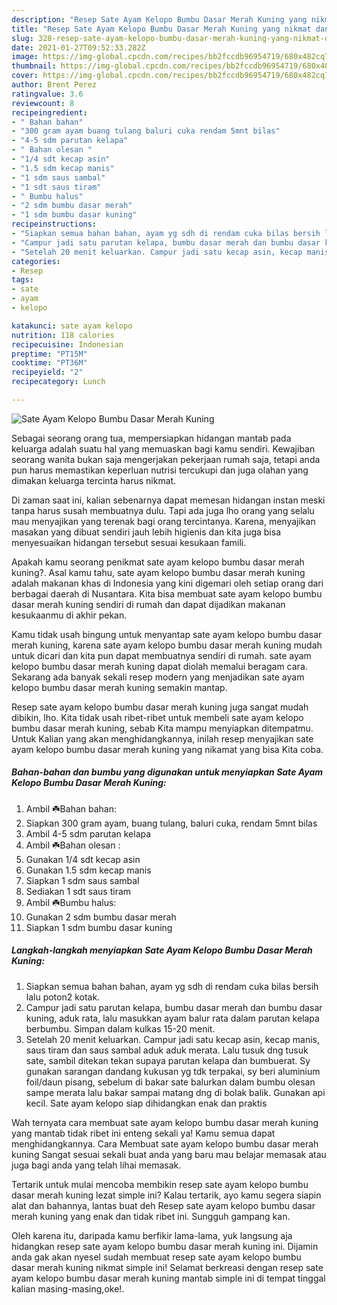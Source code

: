 ```yaml
---
description: "Resep Sate Ayam Kelopo Bumbu Dasar Merah Kuning yang nikmat dan Mudah Dibuat"
title: "Resep Sate Ayam Kelopo Bumbu Dasar Merah Kuning yang nikmat dan Mudah Dibuat"
slug: 328-resep-sate-ayam-kelopo-bumbu-dasar-merah-kuning-yang-nikmat-dan-mudah-dibuat
date: 2021-01-27T09:52:33.282Z
image: https://img-global.cpcdn.com/recipes/bb2fccdb96954719/680x482cq70/sate-ayam-kelopo-bumbu-dasar-merah-kuning-foto-resep-utama.jpg
thumbnail: https://img-global.cpcdn.com/recipes/bb2fccdb96954719/680x482cq70/sate-ayam-kelopo-bumbu-dasar-merah-kuning-foto-resep-utama.jpg
cover: https://img-global.cpcdn.com/recipes/bb2fccdb96954719/680x482cq70/sate-ayam-kelopo-bumbu-dasar-merah-kuning-foto-resep-utama.jpg
author: Brent Perez
ratingvalue: 3.6
reviewcount: 8
recipeingredient:
- " Bahan bahan"
- "300 gram ayam buang tulang baluri cuka rendam 5mnt bilas"
- "4-5 sdm parutan kelapa"
- " Bahan olesan "
- "1/4 sdt kecap asin"
- "1.5 sdm kecap manis"
- "1 sdm saus sambal"
- "1 sdt saus tiram"
- " Bumbu halus"
- "2 sdm bumbu dasar merah"
- "1 sdm bumbu dasar kuning"
recipeinstructions:
- "Siapkan semua bahan bahan, ayam yg sdh di rendam cuka bilas bersih lalu poton2 kotak."
- "Campur jadi satu parutan kelapa, bumbu dasar merah dan bumbu dasar kuning, aduk rata, lalu masukkan ayam balur rata dalam parutan kelapa berbumbu. Simpan dalam kulkas 15-20 menit."
- "Setelah 20 menit keluarkan. Campur jadi satu kecap asin, kecap manis, saus tiram dan saus sambal aduk aduk merata. Lalu tusuk dng tusuk sate, sambil ditekan tekan supaya parutan kelapa dan bumbuerat. Sy gunakan sarangan dandang kukusan yg tdk terpakai, sy beri aluminium foil/daun pisang, sebelum di bakar sate balurkan dalam bumbu olesan sampe merata lalu bakar sampai matang dng di bolak balik. Gunakan api kecil. Sate ayam kelopo siap dihidangkan enak dan praktis"
categories:
- Resep
tags:
- sate
- ayam
- kelopo

katakunci: sate ayam kelopo 
nutrition: 118 calories
recipecuisine: Indonesian
preptime: "PT15M"
cooktime: "PT36M"
recipeyield: "2"
recipecategory: Lunch

---
```



![Sate Ayam Kelopo Bumbu Dasar Merah Kuning](https://img-global.cpcdn.com/recipes/bb2fccdb96954719/680x482cq70/sate-ayam-kelopo-bumbu-dasar-merah-kuning-foto-resep-utama.jpg)

Sebagai seorang orang tua, mempersiapkan hidangan mantab pada keluarga adalah suatu hal yang memuaskan bagi kamu sendiri. Kewajiban seorang  wanita bukan saja mengerjakan pekerjaan rumah saja, tetapi anda pun harus memastikan keperluan nutrisi tercukupi dan juga olahan yang dimakan keluarga tercinta harus nikmat.

Di zaman  saat ini, kalian sebenarnya dapat memesan hidangan instan meski tanpa harus susah membuatnya dulu. Tapi ada juga lho orang yang selalu mau menyajikan yang terenak bagi orang tercintanya. Karena, menyajikan masakan yang dibuat sendiri jauh lebih higienis dan kita juga bisa menyesuaikan hidangan tersebut sesuai kesukaan famili. 



Apakah kamu seorang penikmat sate ayam kelopo bumbu dasar merah kuning?. Asal kamu tahu, sate ayam kelopo bumbu dasar merah kuning adalah makanan khas di Indonesia yang kini digemari oleh setiap orang dari berbagai daerah di Nusantara. Kita bisa membuat sate ayam kelopo bumbu dasar merah kuning sendiri di rumah dan dapat dijadikan makanan kesukaanmu di akhir pekan.

Kamu tidak usah bingung untuk menyantap sate ayam kelopo bumbu dasar merah kuning, karena sate ayam kelopo bumbu dasar merah kuning mudah untuk dicari dan kita pun dapat membuatnya sendiri di rumah. sate ayam kelopo bumbu dasar merah kuning dapat diolah memalui beragam cara. Sekarang ada banyak sekali resep modern yang menjadikan sate ayam kelopo bumbu dasar merah kuning semakin mantap.

Resep sate ayam kelopo bumbu dasar merah kuning juga sangat mudah dibikin, lho. Kita tidak usah ribet-ribet untuk membeli sate ayam kelopo bumbu dasar merah kuning, sebab Kita mampu menyiapkan ditempatmu. Untuk Kalian yang akan menghidangkannya, inilah resep menyajikan sate ayam kelopo bumbu dasar merah kuning yang nikamat yang bisa Kita coba.

<!--inarticleads1-->

##### Bahan-bahan dan bumbu yang digunakan untuk menyiapkan Sate Ayam Kelopo Bumbu Dasar Merah Kuning:

1. Ambil  ☘️Bahan bahan:
1. Siapkan 300 gram ayam, buang tulang, baluri cuka, rendam 5mnt bilas
1. Ambil 4-5 sdm parutan kelapa
1. Ambil  ☘️Bahan olesan :
1. Gunakan 1/4 sdt kecap asin
1. Gunakan 1.5 sdm kecap manis
1. Siapkan 1 sdm saus sambal
1. Sediakan 1 sdt saus tiram
1. Ambil  ☘️Bumbu halus:
1. Gunakan 2 sdm bumbu dasar merah
1. Siapkan 1 sdm bumbu dasar kuning




<!--inarticleads2-->

##### Langkah-langkah menyiapkan Sate Ayam Kelopo Bumbu Dasar Merah Kuning:

1. Siapkan semua bahan bahan, ayam yg sdh di rendam cuka bilas bersih lalu poton2 kotak.
1. Campur jadi satu parutan kelapa, bumbu dasar merah dan bumbu dasar kuning, aduk rata, lalu masukkan ayam balur rata dalam parutan kelapa berbumbu. Simpan dalam kulkas 15-20 menit.
1. Setelah 20 menit keluarkan. Campur jadi satu kecap asin, kecap manis, saus tiram dan saus sambal aduk aduk merata. Lalu tusuk dng tusuk sate, sambil ditekan tekan supaya parutan kelapa dan bumbuerat. Sy gunakan sarangan dandang kukusan yg tdk terpakai, sy beri aluminium foil/daun pisang, sebelum di bakar sate balurkan dalam bumbu olesan sampe merata lalu bakar sampai matang dng di bolak balik. Gunakan api kecil. Sate ayam kelopo siap dihidangkan enak dan praktis




Wah ternyata cara membuat sate ayam kelopo bumbu dasar merah kuning yang mantab tidak ribet ini enteng sekali ya! Kamu semua dapat menghidangkannya. Cara Membuat sate ayam kelopo bumbu dasar merah kuning Sangat sesuai sekali buat anda yang baru mau belajar memasak atau juga bagi anda yang telah lihai memasak.

Tertarik untuk mulai mencoba membikin resep sate ayam kelopo bumbu dasar merah kuning lezat simple ini? Kalau tertarik, ayo kamu segera siapin alat dan bahannya, lantas buat deh Resep sate ayam kelopo bumbu dasar merah kuning yang enak dan tidak ribet ini. Sungguh gampang kan. 

Oleh karena itu, daripada kamu berfikir lama-lama, yuk langsung aja hidangkan resep sate ayam kelopo bumbu dasar merah kuning ini. Dijamin anda gak akan nyesel sudah membuat resep sate ayam kelopo bumbu dasar merah kuning nikmat simple ini! Selamat berkreasi dengan resep sate ayam kelopo bumbu dasar merah kuning mantab simple ini di tempat tinggal kalian masing-masing,oke!.


